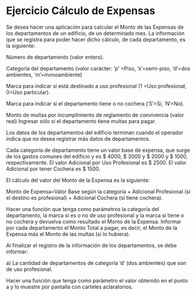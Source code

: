 <h1>Ejercicio Cálculo de Expensas</h1>
Se desea hacer una aplicación para calcular el Monto de las Expensas de los departamentos de un 
edificio, de un determinado mes. La información que se registra para poder hacer dicho cálculo, de 
cada departamento, es la siguiente:
<p>Número de departamento (valor entero).</p>
<p>Categoría del departamento (valor carácter: ‘p’ =Piso, ‘s’=semi-piso, ‘d’=dos ambientes, 
‘m’=monoambiente)</p>
<p>Marca para indicar si está destinado a uso profesional (1 =Uso profesional, 0=Uso particular).
</p>
<p>Marca para indicar si el departamento tiene o no cochera (‘S’=Sí, ‘N’=No).</p>
<p>Monto de multas por incumplimiento de reglamento de convivencia (valor real) Ingresar sólo si el 
departamento tiene multas para pagar.</p>
<p>Los datos de los departamentos del edificio terminan cuando el operador indica que no desea 
registrar más datos de departamentos.</p>
<p>Cada categoría de departamento tiene un valor base de expensa, que surge de los gastos comunes 
del edificio y es $ 4000, $ 3000 y $ 2000 y $ 1000, respectivamente. El valor Adicional por Uso 
Profesional es $ 2500. El valor Adicional por tener Cochera es $ 1500.</p>
El cálculo del valor del Monto de la Expensa es la siguiente:
<p>Monto de Expensa=Valor Base según la categoría + Adicional Profesional (si el destino es profesional) 
+ Adicional Cochera (si tiene cochera).</p>
<p>Hacer una función que tenga como parámetros la categoría del departamento, la marca si es o no de 
uso profesional y la marca si tiene o no cochera y devuelva como resultado el Monto de la Expensa.
Informar por cada departamento el Monto Total a pagar, es decir, el Monto de la Expensa más el 
Monto de las multas (si lo hubiera).</p>
Al finalizar el registro de la información de los departamentos, se debe informar:
<p>a) La cantidad de departamentos de categoría ‘d’ (dos ambientes) que son de uso profesional.</p>
<p>Hacer una función que tenga como parámetro el valor obtenido en el punto a y lo muestre por 
pantalla con carteles aclaratorios.</p>
